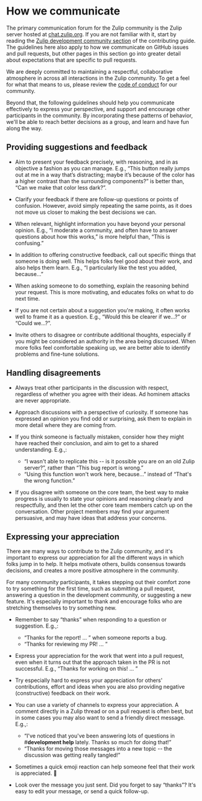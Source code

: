 # How we communicate

The primary communication forum for the Zulip community is the Zulip server
hosted at [chat.zulip.org](https://chat.zulip.org/). If you are not familiar
with it, start by reading the [Zulip development community
section](contributing.md#zulip-development-community) of the contributing guide.
The guidelines here also apply to how we communicate on GitHub issues and pull
requests, but other pages in this section go into greater detail about
expectations that are specific to pull requests.

We are deeply committed to maintaining a respectful, collaborative atmosphere in
across all interactions in the Zulip community. To get a feel for what that
means to us, please review the [code of conduct](../code-of-conduct.md) for our
community.

Beyond that, the following guidelines should help you communicate effectively to
express your perspective, and support and encourage other participants in the
community. By incorporating these patterns of behavior, we'll be able to reach
better decisions as a group, and learn and have fun along the way.

## Providing suggestions and feedback

- Aim to present your feedback precisely, with reasoning, and in as objective a
  fashion as you can manage. E.g., “This button really jumps out at me in a way
  that’s distracting; maybe it’s because of the color has a higher contrast than
  the surrounding components?” is better than, “Can we make that color less
  dark?”.

- Clarify your feedback if there are follow-up questions or points of confusion.
  However, avoid simply repeating the same points, as it does not move us closer
  to making the best decisions we can.

- When relevant, highlight information you have beyond your personal opinion.
  E.g., “I moderate a community, and often have to answer questions about how
  this works,” is more helpful than, “This is confusing.”

- In addition to offering constructive feedback, call out specific things that
  someone is doing well. This helps folks feel good about their work, and also
  helps them learn. E.g., “I particularly like the test you added, because...”

- When asking someone to do something, explain the reasoning behind your
  request. This is more motivating, and educates folks on what to do next time.

- If you are not certain about a suggestion you're making, it often works well
  to frame it as a question. E.g., “Would this be clearer if we...?” or “Could
  we...?”.

- Invite others to disagree or contribute additional thoughts, especially if you
  might be considered an authority in the area being discussed. When more folks
  feel comfortable speaking up, we are better able to identify problems and
  fine-tune solutions.

## Handling disagreements

- Always treat other participants in the discussion with respect, regardless of
  whether you agree with their ideas. Ad hominem attacks are never appropriate.

- Approach discussions with a perspective of curiosity. If someone has expressed
  an opinion you find odd or surprising, ask them to explain in more detail
  where they are coming from.

- If you think someone is factually mistaken, consider how they might have reached
  their conclusion, and aim to get to a shared understanding. E.g.,:

  - “I wasn't able to replicate this -- is it possible you are on an old Zulip
    server?”, rather than “This bug report is wrong.”
  - “Using this function won't work here, because...” instead of “That's the
    wrong function.”

- If you disagree with someone on the core team, the best way to make progress
  is usually to state your opinions and reasoning clearly and respectfully, and
  then let the other core team members catch up on the conversation. Other
  project members may find your argument persuasive, and may have ideas that
  address your concerns.

## Expressing your appreciation

There are many ways to contribute to the Zulip community, and it's important to
express our appreciation for all the different ways in which folks jump in to
help. It helps motivate others, builds consensus towards decisions, and creates
a more positive atmosphere in the community.

For many community participants, it takes stepping out their comfort zone to try
something for the first time, such as submitting a pull request, answering a
question in the development community, or suggesting a new feature. It's
especially important to thank and encourage folks who are stretching themselves
to try something new.

- Remember to say “thanks” when responding to a question or suggestion. E.g.,:

  - “Thanks for the report! ... ” when someone reports a bug.
  - “Thanks for reviewing my PR! ... ”

- Express your appreciation for the work that went into a pull request, even
  when it turns out that the approach taken in the PR is not successful. E.g.,
  “Thanks for working on this! ... ”

- Try especially hard to express your appreciation for others' contributions,
  effort and ideas when you are also providing negative (constructive) feedback
  on their work.

- You can use a variety of channels to express your appreciation. A comment
  directly in a Zulip thread or on a pull request is often best, but in some
  cases you may also want to send a friendly direct message. E.g.,:

  - “I've noticed that you've been answering lots of questions in #**development
    help** lately. Thanks so much for doing that!”
  - “Thanks for moving those messages into a new topic -- the discussion was
    getting really tangled!”

- Sometimes a quick emoji reaction can help someone feel that their work is
  appreciated. 🎉

- Look over the message you just sent. Did you forget to say “thanks”? It's easy
  to edit your message, or send a quick follow-up.

